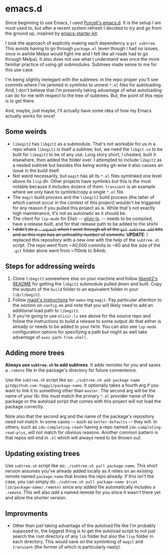 # emacs.d

Since beginning to use Emacs, I used [Purcell's emacs.d](https://github.com/purcell/emacs.d). It is the setup I am most used to, but after a recent system refresh I decided to try and go from the ground up, inspired by [emacs-starter-kit](https://github.com/technomancy/emacs-starter-kit).

I took the approach of explicitly making each dependency a `git subtree`. This avoids having to go through `package.el` (even though I had no issues, once in awhile Melpa would fight me and I felt like all roads had to go through Melpa). It also does not use what I understand was once the more familiar practice of using git submodules. Subtrees made sense to me for this use case.

I'm being slightly inelegant with the subtrees: in the repo proper you'll see commits where I've jammed in symlinks to unnest `*.el` files for autoloading. And, I don't believe that I'm presently taking advantage of what autoloading can do for me with respect to the tree of subtrees. But, the point of this repo is to get there.

And, maybe, just maybe, I'll actually have some idea of how my Emacs actually works for once!

## Some weirds

* `libegit2` has `libgit2` as a submodule. That's not workable for us in a repo where `libegit2` is itself a subtree; but, we need the `libgit.so` to be built for `libegit2` to be of any use. Long story short, I cheated, built it elsewhere, then added the folder over. I attempted to include `libgit2` as a nested subtree but besides this being wonky git-wise it also causes an issue in the build itself.
* Not weird necessarily, but `magit` has all its `*.el` files symlinked one level above its `lisp` dir. Other projects have symlinks but this is the most notable because it includes dozens of them. `transient` is an example where we only have to symlink/copy a single `*.el` file.
* The `magit` build process and the `libegit2` build process (the latter of which cannot occur in the context of this project) wouldn't be triggered for any reason if you pulled this project as is. While that's not exactly high maintenance, it's not as automatic as it should be.
* The client for `lsp-mode` for Elixir -- [elixir-ls](git@github.com:JakeBecker/elixir-ls.git). -- needs to be compiled, have a release built, and for that release path to be added to the `$PATH`
* ~~I didn't do a `--squash` when I went through all of the `git subtree add` bits and so this repo has an unhealthy number of commits.~~ **UPDATE**: I replaced this repository with a new one with the help of the `subtree.sh` script. The repo went from ~40,000 commits to ~60 and the size of the `.git` folder alone went from ~110mb to 84mb.

## Steps for addressing weirds

1. Clone `libegit2` somewhere else on your machine and follow [libegit2's README](https://github.com/magit/libegit2) for getting the `libgit2` submodule pulled down and built. Copy the outputs of the `build` folder to an equivalent folder in your `lib/libegit2`.
1. Follow [magit's instructions](https://magit.vc/manual/magit/Installing-from-the-Git-Repository.html#Installing-from-the-Git-Repository) for `make`-ing `magit`. Pay particular attention to the section on `config.mk` and note that you will likely need to add an additional load path to `libegit2`.
1. If you're going to use `elixir-ls` see above for the source repo and follow the instructions to build a release to some output dir that either is already or needs to be added to your `PATH`. You can also see `lsp-mode` configuration options for specifying a path but might as well take advantage of `exec-path-from-shell`.


## Adding more trees
**Always use `subtree.sh` to add subtrees**. It adds remotes for you and saves a `.remote` file in the package's directory for future convenience.

Use the `subtree.sh` script like so: `./subtree.sh add package-name git@github.com:foggy1/package-name`. It optionally takes a fourth arg if you want to link it to something other than `master`. The second arg will be the name of your lib: this _must_ match the primary `*.el` provider name of the package  or the autoload script that comes with this project will not load the package correctly.

Note also that the second arg and the name of the package's repository need not match. In some cases -- such as `better-defaults` -- they will. In others, such as `ido-completing-read+` having a repo named `ido-completing-read-plus`, will not match for obvious reasons. Another common pattern is that repos will end in `.el` which will always need to be thrown out.

## Updating existing trees
Use `subtree.sh` script like so: `./subtree.sh pull package-name`. This short version assumes you've already added locally as it relies on an existing remote named `package-name` that knows the repo already. If this isn't the case, you can simply do `./subtree.sh pull package-name $(cat lib/package-name/.remote)` since any added file automatically includes a `.remote`. This will also _add_ a named remote for you since it wasn't there yet and allow the shorter version.

## Improvments
* Other than just taking advantage of the autoload file like I'm probably supposed to, the biggest thing is to get the autoload script to not just search the root directory of any `lib` folder but also the `lisp` folder in each directory. This would save on the symlinking of `magit` and `transient` (the former of which is particularly nasty).
